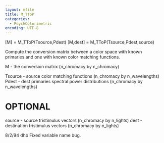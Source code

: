 ```yaml
---
layout: mfile
title: M_TToP
categories:
  - PsychColorimetric
encoding: UTF-8
---
```


[M] = M\_TToP(Tsource,Pdest)
[M,dest] = M\_TToP(Tsource,Pdest,source)

Compute the conversion matrix between a color
space with known primaries and one with known
color matching functions.

M - the conversion matrix
 (n\_chromacy by n\_chromacy)

Tsource - source color matching functions
 (n\_chromacy by n\_wavelengths)
Pdest - dest primaries spectral power distributions
 (n\_chromacy by n\_wavelengths)

# OPTIONAL
source - source tristimulus vectors
 (n\_chromacy by n\_lights)
dest - destination tristimulus vectors
 (n\_chromacy by n\_lights)

8/2/94      dhb     Fixed variable name bug.